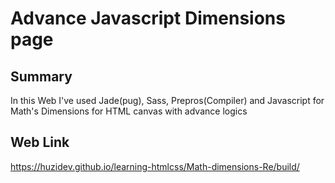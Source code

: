 # Advance Javascript Dimensions page

## Summary

In this Web I've used Jade(pug), Sass, Prepros(Compiler) and Javascript for Math's Dimensions for HTML canvas with advance logics

## Web Link

https://huzidev.github.io/learning-htmlcss/Math-dimensions-Re/build/
